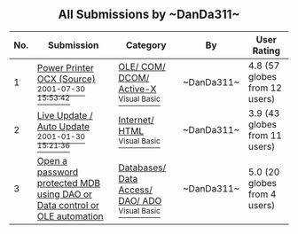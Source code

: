 ﻿<div align="center">

## All Submissions by \~DanDa311\~

</div>

No.  | Submission | Category | By   | User Rating
---- | ---------- | -------- | ---- | -----------
1 | [Power Printer OCX \(Source\)<br /><sup>2001-07-30 15:53:42</sup>](https://github.com/Planet-Source-Code/danda311-power-printer-ocx-source__1-25670) | [OLE/ COM/ DCOM/ Active\-X<br /><sup>Visual Basic</sup>](../ByCategory/ole-com-dcom-active-x__1-29.md) | \~DanDa311\~ | 4.8 (57 globes from 12 users)
2 | [Live Update / Auto Update<br /><sup>2001-01-30 15:21:36</sup>](https://github.com/Planet-Source-Code/danda311-live-update-auto-update__1-14853) | [Internet/ HTML<br /><sup>Visual Basic</sup>](../ByCategory/internet-html__1-34.md) | \~DanDa311\~ | 3.9 (43 globes from 11 users)
3 | [Open a  password protected MDB using DAO or Data control or OLE automation<br />](https://github.com/Planet-Source-Code/danda311-open-a-password-protected-mdb-using-dao-or-data-control-or-ole-automation__1-25115) | [Databases/ Data Access/ DAO/ ADO<br /><sup>Visual Basic</sup>](../ByCategory/databases-data-access-dao-ado__1-6.md) | \~DanDa311\~ | 5.0 (20 globes from 4 users)
